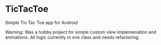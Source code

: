 # TicTacToe
Simple Tic Tac Toe app for Android

Warning: Was a hobby project for simple custom view implemenation and animations. All logic currently in one class and needs refactoring. 
